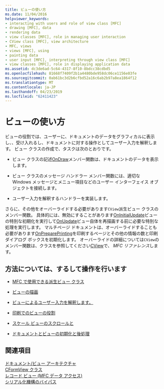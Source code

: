 ```yaml
---
title: ビューの使い方
ms.date: 11/04/2016
helpviewer_keywords:
- interacting with users and role of view class [MFC]
- drawing [MFC], data
- rendering data
- view classes [MFC], role in managing user interaction
- CView class [MFC], view architecture
- MFC, views
- views [MFC], using
- painting data
- user input [MFC], interpreting through view class [MFC]
- view classes [MFC], role in displaying application data
ms.assetid: dc3de6ad-5c64-4317-8f10-8bdcc38cdbd5
ms.openlocfilehash: 81668f7409f2b1a4480bde958dc06ce1156e03fe
ms.sourcegitcommit: 0ab61bc3d2b6cfbd52a16c6ab2b97a8ea1864f12
ms.translationtype: MT
ms.contentlocale: ja-JP
ms.lasthandoff: 04/23/2019
ms.locfileid: "62411423"
---
```

# <a name="using-views"></a>ビューの使い方

ビューの役割では、ユーザーに、ドキュメントのデータをグラフィカルに表示し、、受け入れるし、ドキュメントに対する操作としてユーザー入力を解釈します。 ビュー クラスの作成で、タスクは次のとおりです。

- ビュー クラスの記述[OnDraw](../mfc/reference/cview-class.md#ondraw)メンバー関数は、ドキュメントのデータを表示します。

- ビュー クラスのメッセージ ハンドラー メンバー関数には、適切な Windows メッセージとメニュー項目などのユーザー インターフェイス オブジェクトを接続します。

- ユーザー入力を解釈するハンドラーを実装します。

さらに、その他をオーバーライドする必要があります`CView`派生ビュー クラスのメンバー関数。 具体的には、無効にすることがあります[OnInitialUpdate](../mfc/reference/cview-class.md#oninitialupdate)ビューの特別な初期化を実行して[OnUpdate](../mfc/reference/cview-class.md#onupdate)ビュー自体を再描画する前に必要な特別な処理を実行します。 マルチページ ドキュメントは、オーバーライドすることも必要があります[OnPreparePrinting](../mfc/reference/cview-class.md#onprepareprinting)を印刷するページとその他の情報の数と印刷 ダイアログ ボックスを初期化します。 オーバーライドの詳細については`CView`のメンバー関数は、クラスを参照してください[CView](../mfc/reference/cview-class.md)で、 *MFC リファレンス*します。

## <a name="what-do-you-want-to-know-more-about"></a>方法については、するして操作を行います

- [MFC で使用できる派生ビュー クラス](../mfc/derived-view-classes-available-in-mfc.md)

- [ビューの描画](../mfc/drawing-in-a-view.md)

- [ビューによるユーザー入力を解釈します。](../mfc/interpreting-user-input-through-a-view.md)

- [印刷でのビューの役割](../mfc/role-of-the-view-in-printing.md)

- [スケール ビューのスクロールと](../mfc/scrolling-and-scaling-views.md)

- [ドキュメントとビューの初期化と後処理](../mfc/initializing-and-cleaning-up-documents-and-views.md)

## <a name="see-also"></a>関連項目

[ドキュメント/ビュー アーキテクチャ](../mfc/document-view-architecture.md)<br/>
[CFormView クラス](../mfc/reference/cformview-class.md)<br/>
[レコード ビュー (MFC データ アクセス)](../data/record-views-mfc-data-access.md)<br/>
[シリアル化機構のバイパス](../mfc/bypassing-the-serialization-mechanism.md)
